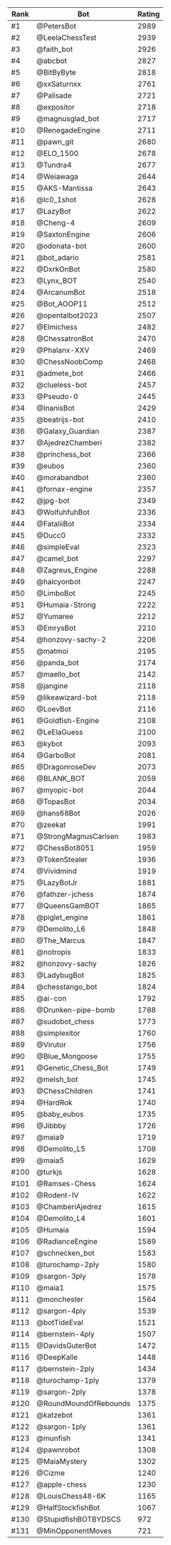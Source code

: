 Rank|Bot|Rating
---|---|---
#1|@PetersBot|2989
#2|@LeelaChessTest|2939
#3|@faith_bot|2926
#4|@abcbot|2827
#5|@BitByByte|2818
#6|@xxSaturnxx|2761
#7|@Palisade|2721
#8|@expositor|2718
#9|@magnusglad_bot|2717
#10|@RenegadeEngine|2711
#11|@pawn_git|2680
#12|@ELO_1500|2678
#13|@Tundra4|2677
#14|@Weiawaga|2644
#15|@AKS-Mantissa|2643
#16|@lc0_1shot|2628
#17|@LazyBot|2622
#18|@Cheng-4|2609
#19|@SaxtonEngine|2606
#20|@odonata-bot|2600
#21|@bot_adario|2581
#22|@DxrkOnBot|2580
#23|@Lynx_BOT|2540
#24|@ArcanumBot|2518
#25|@Bot_AOOP11|2512
#26|@opentalbot2023|2507
#27|@Elmichess|2482
#28|@ChessatronBot|2470
#29|@Phalanx-XXV|2469
#30|@ChessNoobComp|2468
#31|@admete_bot|2466
#32|@clueless-bot|2457
#33|@Pseudo-0|2445
#34|@InanisBot|2429
#35|@beatrijs-bot|2410
#36|@Galaxy_Guardian|2387
#37|@AjedrezChamberi|2382
#38|@princhess_bot|2366
#39|@eubos|2360
#40|@morabandbot|2360
#41|@fornax-engine|2357
#42|@jpg-bot|2349
#43|@WolfuhfuhBot|2336
#44|@FataliiBot|2334
#45|@Ducc0|2332
#46|@simpleEval|2323
#47|@camel_bot|2297
#48|@Zagreus_Engine|2288
#49|@halcyonbot|2247
#50|@LimboBot|2245
#51|@Humaia-Strong|2222
#52|@Yumaree|2212
#53|@EmrysBot|2210
#54|@honzovy-sachy-2|2206
#55|@matmoi|2195
#56|@panda_bot|2174
#57|@maello_bot|2142
#58|@jangine|2118
#59|@likeawizard-bot|2118
#60|@LoevBot|2116
#61|@Goldfish-Engine|2108
#62|@LeElaGuess|2100
#63|@kybot|2093
#64|@GarboBot|2081
#65|@DragonroseDev|2073
#66|@BLANK_BOT|2059
#67|@myopic-bot|2044
#68|@TopasBot|2034
#69|@hans68Bot|2026
#70|@zeekat|1991
#71|@StrongMagnusCarlsen|1983
#72|@ChessBot8051|1959
#73|@TokenStealer|1936
#74|@Vividmind|1919
#75|@LazyBotJr|1881
#76|@fathzer-jchess|1874
#77|@QueensGamBOT|1865
#78|@piglet_engine|1861
#79|@Demolito_L6|1848
#80|@The_Marcus|1847
#81|@notropis|1833
#82|@honzovy-sachy|1826
#83|@LadybugBot|1825
#84|@chesstango_bot|1824
#85|@ai-con|1792
#86|@Drunken-pipe-bomb|1788
#87|@sudobot_chess|1773
#88|@simplexitor|1760
#89|@Virutor|1756
#90|@Blue_Mongoose|1755
#91|@Genetic_Chess_Bot|1749
#92|@melsh_bot|1745
#93|@ChessChildren|1741
#94|@HardRok|1740
#95|@baby_eubos|1735
#96|@Jibbby|1726
#97|@maia9|1719
#98|@Demolito_L5|1708
#99|@maia5|1629
#100|@turkjs|1628
#101|@Ramses-Chess|1624
#102|@Rodent-IV|1622
#103|@ChamberiAjedrez|1615
#104|@Demolito_L4|1601
#105|@Humaia|1594
#106|@RadianceEngine|1589
#107|@schnecken_bot|1583
#108|@turochamp-2ply|1580
#109|@sargon-3ply|1578
#110|@maia1|1575
#111|@monchester|1564
#112|@sargon-4ply|1539
#113|@botTideEval|1521
#114|@bernstein-4ply|1507
#115|@DavidsGuterBot|1472
#116|@DeepKalle|1448
#117|@bernstein-2ply|1434
#118|@turochamp-1ply|1379
#119|@sargon-2ply|1378
#120|@RoundMoundOfRebounds|1375
#121|@katzebot|1361
#122|@sargon-1ply|1361
#123|@munfish|1341
#124|@pawnrobot|1308
#125|@MaiaMystery|1302
#126|@Cizme|1240
#127|@apple-chess|1230
#128|@LouisChess48-6K|1165
#129|@HalfStockfishBot|1067
#130|@StupidfishBOTBYDSCS|972
#131|@MinOpponentMoves|721
